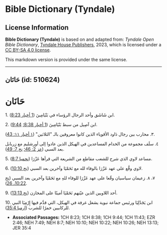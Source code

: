 # Bible Dictionary (Tyndale)

## License Information

**Bible Dictionary (Tyndale)** is based on and adapted from: _Tyndale Open Bible Dictionary_, [Tyndale House Publishers](https://tyndaleopenresources.com/), 2023, which is licensed under a [CC BY-SA 4.0 license](https://creativecommons.org/licenses/by-sa/4.0/legalcode.en).

This markdown version is provided under the same license.



--------------------------------

## حَانَان (id: 510624)

حَانَان
=======

1\. ابن شَاشَق وأحد الرجال الرؤساء في بَنْيَامِينَ ([1 أخبار 8:23](https://ref.ly/1Chr8:23)).

2\. ابن آصِيل من سبط بَنْيَامِينَ ([1 أخبار 8:38؛](https://ref.ly/1Chr8:38) [9:44](https://ref.ly/1Chr9:44)).

٣. محارب بين رجال دَاود الأقوياء الذين كانوا معروفين بالـ "الثلاثين" ([١ أخبار ١١: 43](https://ref.ly/1Chr11:43)).

٤. سلَف مجموعة من الخدام المساعدين في الهيكل الذين عادوا إلى أورشليم مع زربابل بعد السبي ([عز 2: 46؛](https://ref.ly/Ezra2:46) [نح 7: 49](https://ref.ly/Neh7:49)).

5\. مساعد لاوي الذي شرح للشعب مقاطع من الشريعة التي قرأها عَزْرَا ([نحميا 8:7](https://ref.ly/Neh8:7)).

6\. لاوي وقَّع على عهد عَزْرَا بالوفاء لله مع نَحَمْيَا وآخرين بعد السبي ([نح 10:10](https://ref.ly/Neh10:10)).

٧، ٨. زعيمان سياسيان وقّعا على عهد عَزْرَا للوفاء للهِ مع نَحَمْيَا وآخرين بعد السبي ([نح 10:22، 26](https://ref.ly/Neh10:22,Neh10:26)).

9\. أحد اللاويين الذين عيّنهم نَحَمْيَا أمينًا على المخازن ([نح 13:13](https://ref.ly/Neh13:13)).

10\. ابن يَجَدْلِيَا ورئيس جماعة نبوية يشغل غرفة في الهيكل، التي قدَّم فيها إِرْمِيَا النبي للركابيين خمرًا للشرب ([إرميا 35:4](https://ref.ly/Jer35:4)).

* **Associated Passages:** 1CH 8:23; 1CH 8:38; 1CH 9:44; 1CH 11:43; EZR 2:46; NEH 7:49; NEH 8:7; NEH 10:10; NEH 10:22; NEH 10:26; NEH 13:13; JER 35:4

